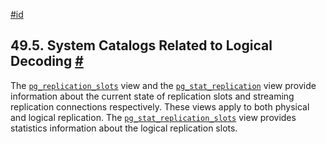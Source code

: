 [#id](#LOGICALDECODING-CATALOGS)

## 49.5. System Catalogs Related to Logical Decoding [#](#LOGICALDECODING-CATALOGS)

The [`pg_replication_slots`](view-pg-replication-slots) view and the [`pg_stat_replication`](monitoring-stats#MONITORING-PG-STAT-REPLICATION-VIEW) view provide information about the current state of replication slots and streaming replication connections respectively. These views apply to both physical and logical replication. The [`pg_stat_replication_slots`](monitoring-stats#MONITORING-PG-STAT-REPLICATION-SLOTS-VIEW) view provides statistics information about the logical replication slots.
